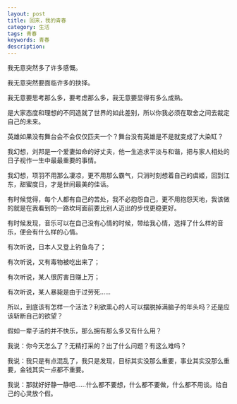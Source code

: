 ```yaml
---
layout: post
title: 回来，我的青春
category: 生活
tags: 青春
keywords: 青春
description: 
---
```


我无意突然多了许多感慨。

我无意突然要面临许多的抉择。

我无意要思考那么多，要考虑那么多，我无意要显得有多么成熟。

是大家态度和理想的不同造就了世界的如此差别，所以你我必须在取舍之间去裁定自己的未来。

英雄如果没有舞台会不会仅仅匹夫一个？舞台没有英雄是不是就变成了大染缸？

我幻想，刘邦是一个爱妻如命的好丈夫，他一生追求平淡与和谐，把与家人相处的日子视作一生中最最重要的事情。

我幻想，项羽不用那么凄凉，更不用那么霸气，只消时刻想着自己的虞姬，回到江东，甜蜜度日，才是世间最美的佳话。

有时候觉得，每个人都有自己的苦处，我不必抱怨自己，更不用抱怨天地，我该做的就是在我看到的一路坎坷面前要比别人迈出的步伐更稳更好。

有时候发现，音乐可以在自己没有心情的时候，带给我心情，选择了什么样的音乐，便会有什么样的心情。

有次听说，日本人又登上钓鱼岛了；

有次听说，又有毒物被吃出来了；

有次听说，某人很厉害日赚上万；

有次听说，某人暴毙是由于过劳死……

所以，到底该有怎样一个活法？利欲熏心的人可以摆脱掉满脑子的年头吗？还是应该斩断自己的欲望？

假如一辈子活的并不快乐，那么拥有那么多又有什么用？

我说：你今天怎么了？无精打采的？出了什么问题？有这么难吗？

我说：我只是有点混乱了，我只是发现，目标其实没那么重要，事业其实没那么重要，金钱其实一点都不重要。

我说：那就好好静一静吧……什么都不要想，什么都不要做，什么都不用谈。给自己的心灵放个假。
